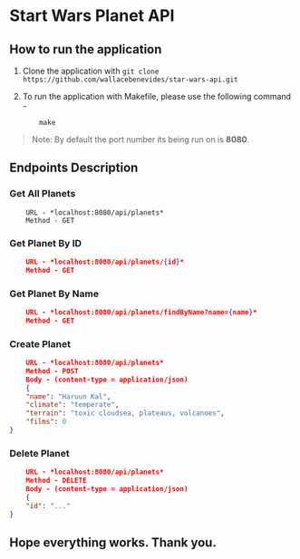 # Start Wars Planet API

## How to run the application

1. Clone the application with `git clone https://github.com/wallacebenevides/star-wars-api.git`


2. To run the application with Makefile, please use the following command -

    ```
        make
    ```

> Note: By default the port number its being run on is **8080**.

## Endpoints Description

### Get All Planets

```
    URL - *localhost:8080/api/planets*
    Method - GET
```

### Get Planet By ID

```JSON
    URL - *localhost:8080/api/planets/{id}*
    Method - GET
```

### Get Planet By Name

```JSON
    URL - *localhost:8080/api/planets/findByName?name={name}*
    Method - GET
```

### Create Planet

```JSON
    URL - *localhost:8080/api/planets*
    Method - POST
    Body - (content-type = application/json)
    {
    "name": "Haruun Kal",
    "climate": "temperate",
    "terrain": "toxic cloudsea, plateaus, volcanoes",
    "films": 0
}
```

### Delete Planet

```JSON
    URL - *localhost:8080/api/planets*
    Method - DELETE
    Body - (content-type = application/json)
    {
    "id": "..."
}
```

## Hope everything works. Thank you.
